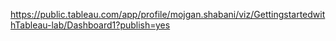 https://public.tableau.com/app/profile/mojgan.shabani/viz/GettingstartedwithTableau-lab/Dashboard1?publish=yes